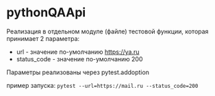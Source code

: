 # pythonQAApi

Реализация в отдельном модуле (файле) тестовой функции, которая принимает 2 параметра:
- url - значение по-умолчанию https://ya.ru
- status_code - значение по-умолчанию 200

Параметры реализованы через pytest.addoption

пример запуска: 
`pytest --url=https://mail.ru --status_code=200`
